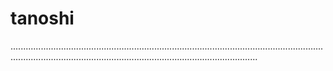 # tanoshi

..............................................................................................................................................................................................................................